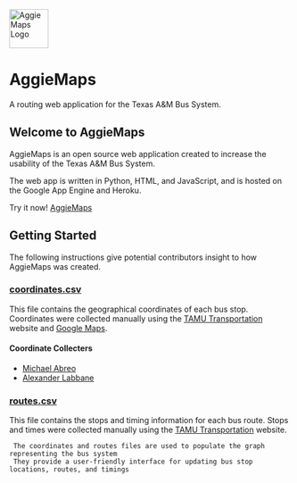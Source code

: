 <img src="https://raw.githubusercontent.com/danielabreo/aggiemaps/master/logo.png" alt="AggieMaps Logo" height="70" >

# AggieMaps
A routing web application for the Texas A&amp;M Bus System.

## Welcome to AggieMaps

AggieMaps is an open source web application created to increase the usability of the Texas A&M Bus System.

The web app is written in Python, HTML, and JavaScript, 
and is hosted on the Google App Engine and Heroku.

Try it now! [AggieMaps](https://aggiemapsm.appspot.com)


## Getting Started

The following instructions give potential contributors insight to how AggieMaps
was created.

### [coordinates.csv](https://github.com/danielabreo/aggiemaps/blob/master/coordinates.csv)
This file contains the geographical coordinates of each bus stop.
Coordinates were collected manually using the [TAMU Transportation](http://transport.tamu.edu/busroutes/) website and [Google Maps](https://www.google.com/maps/).

#### Coordinate Collecters
- [Michael Abreo](https://www.linkedin.com/in/michaelabreo/)
- [Alexander Labbane](https://www.instagram.com/alexlabbane/)

### [routes.csv](https://github.com/danielabreo/aggiemaps/blob/master/routes.csv)
This file contains the stops and timing information for each bus route.
Stops and times were collected manually using the [TAMU Transportation](http://transport.tamu.edu/busroutes/) website.

     The coordinates and routes files are used to populate the graph representing the bus system 
     They provide a user-friendly interface for updating bus stop locations, routes, and timings
